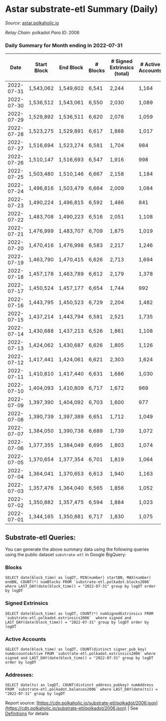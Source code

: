 # Astar substrate-etl Summary (Daily)

_Source_: [astar.polkaholic.io](https://astar.polkaholic.io)

*Relay Chain*: polkadot
*Para ID*: 2006



### Daily Summary for Month ending in 2022-07-31


| Date | Start Block | End Block | # Blocks | # Signed Extrinsics (total) | # Active Accounts | # Passive | # New | # Addresses with Balances | # Events | # Transfers | # XCM Transfers In | # XCM Transfers Out |
| ---- | ----------- | --------- | -------- | --------------------------- | ----------------- | --------- | ----- | ------------------------- | -------- | ----------- | ------------------ | ------------------- |
| 2022-07-31 | 1,543,062 | 1,549,602 | 6,541  | 2,244 | 1,164 |  |  | 387,859 | 1,126,032 | 11,645 ($2,986,214.38) | 9 ($13,682.90) | 15 ($42,032.67) |
| 2022-07-30 | 1,536,512 | 1,543,061 | 6,550  | 2,030 | 1,089 |  |  |  | 1,168,702 | 10,600 ($1,229,859.11) | 18 ($68,349.03) | 16 ($16,417.34) |
| 2022-07-29 | 1,529,892 | 1,536,511 | 6,620  | 2,076 | 1,059 |  |  | 387,581 | 1,194,519 | 10,936 ($1,858,357.87) | 6 ($352.90) | 18 ($33,514.71) |
| 2022-07-28 | 1,523,275 | 1,529,891 | 6,617  | 1,888 | 1,017 |  |  | 387,388 | 1,238,838 | 10,811 ($2,013,465.92) | 19 ($44,637.97) | 7 ($5,771.18) |
| 2022-07-27 | 1,516,694 | 1,523,274 | 6,581  | 1,704 | 984 |  |  | 387,219 | 1,136,083 | 9,967 ($1,180,568.40) | 22 ($44,370.55) | 18 ($9,510.28) |
| 2022-07-26 | 1,510,147 | 1,516,693 | 6,547  | 1,916 | 998 |  |  |  | 1,209,239 | 11,084 ($13,596,807.44) | 32 ($29,639.47) | 16 ($11,747.94) |
| 2022-07-25 | 1,503,480 | 1,510,146 | 6,667  | 2,158 | 1,184 |  |  |  | 1,125,642 | 9,680 ($11,180,350.77) | 24 ($4,710.37) | 6 ($1,386.58) |
| 2022-07-24 | 1,496,816 | 1,503,479 | 6,664  | 2,009 | 1,084 |  |  | 386,550 | 778,247 | 9,703 ($3,836,026.83) | 12 ($8,271.79) | 14 ($82,352.96) |
| 2022-07-23 | 1,490,224 | 1,496,815 | 6,592  | 1,486 | 841 |  |  | 386,239 | 883,290 | 9,117 ($676,624.26) | 6 ($28,984.08) | 9 ($17,535.11) |
| 2022-07-22 | 1,483,708 | 1,490,223 | 6,516  | 2,051 | 1,108 |  |  |  | 981,538 | 10,054 ($1,724,661.80) | 18 ($120,497.85) | 6 ($14,469.13) |
| 2022-07-21 | 1,476,999 | 1,483,707 | 6,709  | 1,875 | 1,019 |  |  | 385,685 | 746,253 | 10,058 ($10,647,299.49) | 17 ($9,647.56) | 15 ($6,151.16) |
| 2022-07-20 | 1,470,416 | 1,476,998 | 6,583  | 2,217 | 1,246 |  |  | 385,365 | 1,047,610 | 10,216 ($25,962,884.45) | 19 ($7,490.35) | 10 ($237,885.31) |
| 2022-07-19 | 1,463,790 | 1,470,415 | 6,626  | 2,713 | 1,694 |  |  |  | 773,993 | 14,120 ($14,990,288.53) | 17 ($7,971.62) | 18 ($1,448,425.58) |
| 2022-07-18 | 1,457,178 | 1,463,789 | 6,612  | 2,179 | 1,378 |  |  |  | 1,005,581 | 10,080 ($1,167,770.57) | 8 ($24,543.16) | 20 ($30,359.38) |
| 2022-07-17 | 1,450,524 | 1,457,177 | 6,654  | 1,744 | 992 |  |  |  | 852,252 | 9,283 ($4,820,370.31) | 6 ($1,481.50) | 10 ($27,554.45) |
| 2022-07-16 | 1,443,795 | 1,450,523 | 6,729  | 2,204 | 1,482 |  |  |  | 790,967 | 9,542 ($2,043,702.09) | 10 ($5,221.15) | 15 ($10,871.41) |
| 2022-07-15 | 1,437,214 | 1,443,794 | 6,581  | 2,521 | 1,735 |  |  | 380,327 | 836,707 | 10,397 ($1,779,220.31) | 6 ($4,241.15) | 14 ($662,919.93) |
| 2022-07-14 | 1,430,688 | 1,437,213 | 6,526  | 1,861 | 1,108 |  |  | 379,727 | 774,703 | 11,014 ($3,674,391.75) | 4 ($2,185.70) | 14 ($7,239.47) |
| 2022-07-13 | 1,424,062 | 1,430,687 | 6,626  | 1,805 | 1,126 |  |  |  | 782,238 | 8,995 ($1,777,674.11) | 5 ($4,537.67) | 13 ($7,927.13) |
| 2022-07-12 | 1,417,441 | 1,424,061 | 6,621  | 2,303 | 1,624 |  |  |  | 829,834 | 9,552 ($1,479,484.78) | 5 ($4,895.02) | 10 ($2,749.13) |
| 2022-07-11 | 1,410,810 | 1,417,440 | 6,631  | 1,686 | 1,030 |  |  |  | 954,149 | 8,805 ($1,458,815.38) | 2 ($9,809.13) | 17 ($296,430.72) |
| 2022-07-10 | 1,404,093 | 1,410,809 | 6,717  | 1,672 | 969 |  |  |  | 1,066,393 | 9,457 ($1,368,612.58) | 5 ($10,618.36) | 13 ($157,685.83) |
| 2022-07-09 | 1,397,390 | 1,404,092 | 6,703  | 1,600 | 977 |  |  |  | 1,022,986 | 9,014 ($2,519,975.69) | 3 ($2,571.66) | 24 ($45,519.37) |
| 2022-07-08 | 1,390,739 | 1,397,389 | 6,651  | 1,712 | 1,049 |  |  |  | 1,014,985 | 9,756 ($1,274,069.44) | 4 ($5,909.93) | 23 ($202,643.13) |
| 2022-07-07 | 1,384,050 | 1,390,738 | 6,689  | 1,739 | 1,072 |  |  | 377,492 | 837,074 | 10,326 ($1,845,526.65) | 6 ($29,560.93) | 49 ($592,293.26) |
| 2022-07-06 | 1,377,355 | 1,384,049 | 6,695  | 1,803 | 1,074 |  |  | 377,290 | 896,191 | 9,321 ($3,256,380.77) | 13 ($280,531.66) | 27 ($547,613.34) |
| 2022-07-05 | 1,370,654 | 1,377,354 | 6,701  | 1,819 | 1,064 |  |  |  | 1,085,584 | 9,976 ($2,418,995.10) | 15 ($4,944.25) | 15 ($14,374.94) |
| 2022-07-04 | 1,364,041 | 1,370,653 | 6,613  | 1,940 | 1,163 |  |  | 376,636 | 1,020,207 | 11,043 ($1,522,693.45) | 11 ($771.29) | 17 ($14,086.31) |
| 2022-07-03 | 1,357,476 | 1,364,040 | 6,565  | 1,856 | 1,052 |  |  | 375,763 | 1,263,821 | 10,569 ($2,517,818.95) | 12 ($44,157.97) | 18 ($54,322.48) |
| 2022-07-02 | 1,350,882 | 1,357,475 | 6,594  | 1,884 | 1,023 |  |  | 375,117 | 1,032,811 | 9,753 ($1,489,545.09) | 21 ($147,745.25) | 13 ($11,289.75) |
| 2022-07-01 | 1,344,165 | 1,350,881 | 6,717  | 1,830 | 1,075 |  |  |  | 1,113,308 | 10,259 ($4,244,764.22) | 18 ($141,782.85) | 24 ($522,737.53) |

## Substrate-etl Queries:
You can generate the above summary data using the following queries using the public dataset `substrate-etl` in Google BigQuery:


### Blocks
```
SELECT date(block_time) as logDT, MIN(number) startBN, MAX(number) endBN, COUNT(*) numBlocks FROM `substrate-etl.polkadot.blocks2006`  where LAST_DAY(date(block_time)) = "2022-07-31" group by logDT order by logDT
```


### Signed Extrinsics
```
SELECT date(block_time) as logDT, COUNT(*) numSignedExtrinsics FROM `substrate-etl.polkadot.extrinsics2006`  where signed and LAST_DAY(date(block_time)) = "2022-07-31" group by logDT order by logDT
```


### Active Accounts
```
SELECT date(block_time) as logDT, COUNT(distinct signer_pub_key) numAccountsActive FROM `substrate-etl.polkadot.extrinsics2006` where signed and LAST_DAY(date(block_time)) = "2022-07-31" group by logDT order by logDT
```


### Addresses:
```
SELECT date(ts) as logDT, COUNT(distinct address_pubkey) numAddress FROM `substrate-etl.polkadot.balances2006` where LAST_DAY(date(ts)) = "2022-07-31" group by logDT
```



Report source: [https://cdn.polkaholic.io/substrate-etl/polkadot/2006.json](https://cdn.polkaholic.io/substrate-etl/polkadot/2006.json) | See [Definitions](/DEFINITIONS.md) for details
